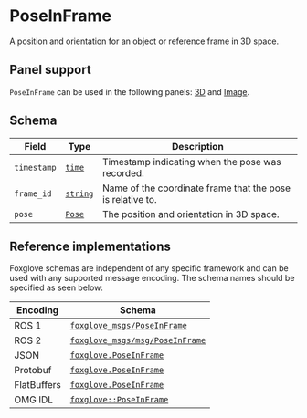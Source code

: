 # PoseInFrame

A position and orientation for an object or reference frame in 3D space.

## Panel support

`PoseInFrame` can be used in the following panels: [3D](../panels/3d-panel.md) and [Image](#).

## Schema

| Field       | Type                                   | Description                                                |
| ----------- | -------------------------------------- | ---------------------------------------------------------- |
| `timestamp` | [`time`](./built-in-types.md#time)     | Timestamp indicating when the pose was recorded.           |
| `frame_id`  | [`string`](./built-in-types.md#string) | Name of the coordinate frame that the pose is relative to. |
| `pose`      | [`Pose`](./pose.md)                    | The position and orientation in 3D space.                  |

## Reference implementations

Foxglove schemas are independent of any specific framework and can be used with any supported message encoding. The schema names should be specified as seen below:

| Encoding    | Schema                                                                                                                |
| ----------- | --------------------------------------------------------------------------------------------------------------------- |
| ROS 1       | [`foxglove_msgs/PoseInFrame`](https://github.com/foxglove/foxglove-sdk/blob/main/schemas/ros1/PoseInFrame.msg)        |
| ROS 2       | [`foxglove_msgs/msg/PoseInFrame`](https://github.com/foxglove/foxglove-sdk/blob/main/schemas/ros2/PoseInFrame.msg)    |
| JSON        | [`foxglove.PoseInFrame`](https://github.com/foxglove/foxglove-sdk/blob/main/schemas/jsonschema/PoseInFrame.json)      |
| Protobuf    | [`foxglove.PoseInFrame`](https://github.com/foxglove/foxglove-sdk/blob/main/schemas/proto/foxglove/PoseInFrame.proto) |
| FlatBuffers | [`foxglove.PoseInFrame`](https://github.com/foxglove/foxglove-sdk/blob/main/schemas/flatbuffer/PoseInFrame.fbs)       |
| OMG IDL     | [`foxglove::PoseInFrame`](https://github.com/foxglove/foxglove-sdk/blob/main/schemas/omgidl/foxglove/PoseInFrame.idl) |
